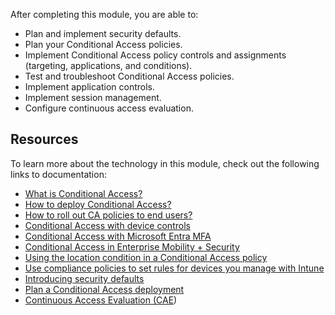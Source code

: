 After completing this module, you are able to:

 -  Plan and implement security defaults.
 -  Plan your Conditional Access policies.
 -  Implement Conditional Access policy controls and assignments (targeting, applications, and conditions).
 -  Test and troubleshoot Conditional Access policies.
 -  Implement application controls.
 -  Implement session management.
 -  Configure continuous access evaluation.

## Resources

To learn more about the technology in this module, check out the following links to documentation:

 -  [What is Conditional Access?](https://youtu.be/ffMAw2IVO7A)
 -  [How to deploy Conditional Access?](https://youtu.be/c_izIRNJNuk)
 -  [How to roll out CA policies to end users?](https://youtu.be/0_Fze7Zpyvc)
 -  [Conditional Access with device controls](https://youtu.be/NcONUf-jeS4)
 -  [Conditional Access with Microsoft Entra MFA](https://youtu.be/Tbc-SU97G-w)
 -  [Conditional Access in Enterprise Mobility + Security](https://youtu.be/A7IrxAH87wc)
 -  [Using the location condition in a Conditional Access policy](/entra/identity/conditional-access/howto-conditional-access-policy-locationdam/ms-learn/en/learn/sc-300/import-lp2/content-fragments/azure/active-directory/conditional-access/location-condition.html)
 -  [Use compliance policies to set rules for devices you manage with Intune](/mem/intune/fundamentals/deployment-plan-compliance-policies)
 -  [Introducing security defaults](https://techcommunity.microsoft.com/t5/azure-active-directory-identity/introducing-security-defaults/ba-p/1061414)
 -  [Plan a Conditional Access deployment](/entra/identity/conditional-access/plan-conditional-access)
 -  [Continuous Access Evaluation (CAE](/entra/identity/conditional-access/concept-continuous-access-evaluation))
